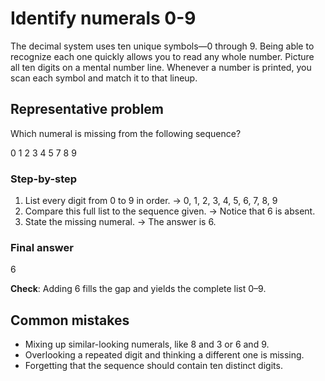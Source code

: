 # Identify numerals 0-9

The decimal system uses ten unique symbols—0 through 9. Being able to recognize each one quickly allows you to read any whole number. Picture all ten digits on a mental number line. Whenever a number is printed, you scan each symbol and match it to that lineup.

## Representative problem

Which numeral is missing from the following sequence?

0 1 2 3 4 5 7 8 9

### Step-by-step

1. List every digit from 0 to 9 in order. → 0, 1, 2, 3, 4, 5, 6, 7, 8, 9
2. Compare this full list to the sequence given. → Notice that 6 is absent.
3. State the missing numeral. → The answer is 6.

### Final answer

6

**Check**: Adding 6 fills the gap and yields the complete list 0–9.

## Common mistakes

- Mixing up similar-looking numerals, like 8 and 3 or 6 and 9.
- Overlooking a repeated digit and thinking a different one is missing.
- Forgetting that the sequence should contain ten distinct digits.
